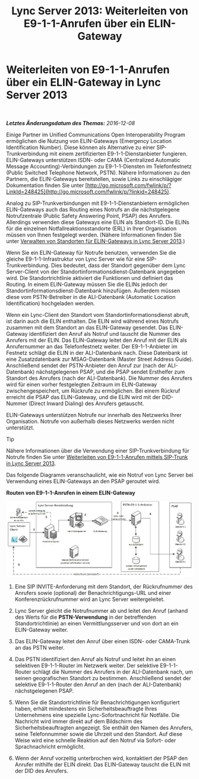 ﻿---
title: 'Lync Server 2013: Weiterleiten von E9-1-1-Anrufen über ein ELIN-Gateway'
TOCTitle: Weiterleiten von E9-1-1-Anrufen über ein ELIN-Gateway
ms:assetid: 5a3997e3-898d-49cb-922a-4184c3373350
ms:mtpsurl: https://technet.microsoft.com/de-de/library/JJ204919(v=OCS.15)
ms:contentKeyID: 49294100
ms.date: 12/10/2016
mtps_version: v=OCS.15
ms.translationtype: HT
---

# Weiterleiten von E9-1-1-Anrufen über ein ELIN-Gateway in Lync Server 2013

 

_**Letztes Änderungsdatum des Themas:** 2016-12-08_

Einige Partner im Unified Communications Open Interoperability Program ermöglichen die Nutzung von ELIN-Gateways (Emergency Location Identification Number). Diese können als Alternative zu einer SIP-Trunkverbindung mit einem zertifizierten E9-1-1-Dienstanbieter fungieren. ELIN-Gateways unterstützen ISDN- oder CAMA (Centralized Automatic Message Accounting)-Verbindungen zu E9-1-1-Diensten im Telefonfestnetz (Public Switched Telephone Network, PSTN). Nähere Informationen zu den Partnern, die ELIN-Gateways bereitstellen, sowie Links zu einschlägiger Dokumentation finden Sie unter [http://go.microsoft.com/fwlink/p/?LinkId=248425](http://go.microsoft.com/fwlink/p/?linkid=248425).

Analog zu SIP-Trunkverbindungen mit E9-1-1-Dienstanbietern ermöglichen ELIN-Gateways auch das Routing eines Notrufs an die nächstgelegene Notrufzentrale (Public Safety Answering Point, PSAP) des Anrufers. Allerdings verwenden diese Gateways eine ELIN als Standort-ID. Die ELINs für die einzelnen Notfallreaktionsstandorte (ERL) in Ihrer Organisation müssen von Ihnen festgelegt werden. (Nähere Informationen finden Sie unter [Verwalten von Standorten für ELIN-Gateways in Lync Server 2013](lync-server-2013-managing-locations-for-elin-gateways.md).)

Wenn Sie ein ELIN-Gateway für Notrufe benutzen, verwenden Sie die gleiche E9-1-1-Infrastruktur von Lync Server wie für eine SIP-Trunkverbindung. Dies bedeutet, dass der Standort gegenüber dem Lync Server-Client von der Standortinformationsdienst-Datenbank angegeben wird. Die Standortrichtlinie aktiviert die Funktionen und definiert das Routing. In einem ELIN-Gateway müssen Sie die ELINs jedoch der Standortinformationsdienst-Datenbank hinzufügen. Außerdem müssen diese vom PSTN-Betreiber in die ALI-Datenbank (Automatic Location Identification) hochgeladen werden.

Wenn ein Lync-Client den Standort vom Standortinformationsdienst abruft, ist darin auch die ELIN enthalten. Die ELIN wird während eines Notrufs zusammen mit dem Standort an das ELIN-Gateway gesendet. Das ELIN-Gateway identifiziert den Anruf als Notruf und tauscht die Nummer des Anrufers mit der ELIN. Das ELIN-Gateway leitet den Anruf mit der ELIN als Anrufernummer an das Telefonfestnetz weiter. Der E9-1-1-Anbieter im Festnetz schlägt die ELIN in der ALI-Datenbank nach. Diese Datenbank ist eine Zusatzdatenbank zur MSAG-Datenbank (Master Street Address Guide). Anschließend sendet der PSTN-Anbieter den Anruf zur (nach der ALI-Datenbank) nächstgelegenen PSAP, und die PSAP sendet Ersthelfer zum Standort des Anrufers (nach der ALI-Datenbank). Die Nummer des Anrufers wird für einen vorher festgelegten Zeitraum im ELIN-Gateway zwischengespeichert, um Rückrufe zu ermöglichen. Bei einem Rückruf erreicht die PSAP das ELIN-Gateway, und die ELIN wird mit der DID-Nummer (Direct Inward Dialing) des Anrufers getauscht.

ELIN-Gateways unterstützen Notrufe nur innerhalb des Netzwerks Ihrer Organisation. Notrufe von außerhalb dieses Netzwerks werden nicht unterstützt.


> [!TIP]
> Nähere Informationen über die Verwendung einer SIP-Trunkverbindung für Notrufe finden Sie unter <A href="lync-server-2013-routing-e9-1-1-calls-by-using-a-sip-trunk.md">Weiterleiten von E9-1-1-Anrufen mittels SIP-Trunk in Lync Server 2013</A>.



Das folgende Diagramm veranschaulicht, wie ein Notruf von Lync Server bei Verwendung eines ELIN-Gateways an den PSAP geroutet wird.

**Routen von E9-1-1-Anrufen in einem ELIN-Gateway**

![ELIN-Anrufweiterleitung](images/JJ204919.ea68f88a-0fc4-43d4-9660-79a7e8936df1(OCS.15).jpg "ELIN-Anrufweiterleitung")

1.  Eine SIP INVITE-Anforderung mit dem Standort, der Rückrufnummer des Anrufers sowie (optional) der Benachrichtigungs-URL und einer Konferenzrückrufnummer wird an Lync Server weitergeleitet.

2.  Lync Server gleicht die Notrufnummer ab und leitet den Anruf (anhand des Werts für die **PSTN-Verwendung** in der betreffenden Standortrichtlinie) an einen Vermittlungsserver und von dort an ein ELIN-Gateway weiter.

3.  Das ELIN-Gateway leitet den Anruf über einen ISDN- oder CAMA-Trunk an das PSTN weiter.

4.  Das PSTN identifiziert den Anruf als Notruf und leitet ihn an einen selektiven E9-1-1-Router im Netzwerk weiter. Der selektive E9-1-1-Router schlägt die Nummer des Anrufers in der ALI-Datenbank nach, um seinen geografischen Standort zu bestimmen. Anschließend sendet der selektive E9-1-1-Router den Anruf an den (nach der ALI-Datenbank) nächstgelegenen PSAP.

5.  Wenn Sie die Standortrichtlinie für Benachrichtigungen konfiguriert haben, erhält mindestens ein Sicherheitsbeauftragte Ihres Unternehmens eine spezielle Lync-Sofortnachricht für Notfälle. Die Nachricht wird immer direkt auf dem Bildschirm des Sicherheitsbeauftragten angezeigt. Sie enthält den Namen des Anrufers, seine Telefonnummer sowie die Uhrzeit und den Standort. Auf diese Weise wird eine schnelle Reaktion auf den Notruf via Sofort- oder Sprachnachricht ermöglicht.

6.  Wenn der Anruf vorzeitig unterbrochen wird, kontaktiert der PSAP den Anrufer mithilfe der ELIN direkt. Das ELIN-Gateway tauscht die ELIN mit der DID des Anrufers.

